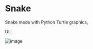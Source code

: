 # Snake

Snake made with Python Turtle graphics, 

UI:

![image](https://user-images.githubusercontent.com/72921816/118122763-f72cbe80-b3fb-11eb-83f5-f1a8bf9fad08.png)






































